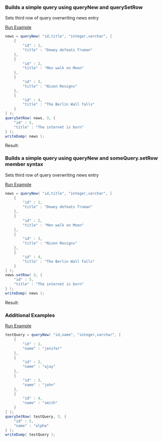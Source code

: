 ### Builds a simple query using queryNew and querySetRow

Sets third row of query overwriting news entry

<a href="https://try.boxlang.io/?code=eJxtkDFvAjEMhefLr3jK1EpZWtqlVZeKFQZAYkAdUjAQNTitkyOgiv9eH3Th2sWyrfc%2BJ4%2BpZrzgqyU5jqnewIaVK6FEsk57LrQhcXsvy60XXS1gmm%2FTNCqzeMKd6%2FqLXkc7pEpHrGhNvmTMpN15tqY5uSvXfc81Ikb18QOJMUrpH8eg5xiHg2onlMOG81%2F5Q08%2B2xJeSWJgzH2MWGs528wbbp%2FN%2BfdTKpOkAbAm4vQglPeLe1Rcj9YlI0wFIeM9iT751JGqhELDdvd54XSrHzO%2FYVg%3D" target="_blank">Run Example</a>

```java
news = queryNew( "id,title", "integer,varchar", [ 
	{
		"id" : 1,
		"title" : "Dewey defeats Truman"
	},
	{
		"id" : 2,
		"title" : "Men walk on Moon"
	},
	{
		"id" : 3,
		"title" : "Nixon Resigns"
	},
	{
		"id" : 4,
		"title" : "The Berlin Wall falls"
	}
] );
querySetRow( news, 3, {
	"id" : 5,
	"title" : "The internet is born"
} );
writeDump( news );

```

Result: 

### Builds a simple query using queryNew and someQuery.setRow member syntax

Sets third row of query overwriting news entry

<a href="https://try.boxlang.io/?code=eJxtkMFKQzEQRdcvX3HJqkIQtLpR3Ei37aIUuiguop22wXSik7ymRfrvTtSNTzdhMtxzGC5TzXjAe09ymlEdwYa1K6FEsk5nLrQlcQcvLzsvulrBdB%2Bm6zRmcYcr1%2BbvvH7thCqdsKYN%2BZKxkH7v2Zru7H5R1wNqSozq4ysSY5rSP8R4QMzCUbNzymHL%2BW%2F8ZhBf7AiPJDEwlj5GbPT5wswTLu4NawmXmco8aQFjBzX9iG5VNPC0ToSpIGQ8J9Fjz81RJRSa9Pu3EZqurT4ByRxfJA%3D%3D" target="_blank">Run Example</a>

```java
news = queryNew( "id,title", "integer,varchar", [ 
	{
		"id" : 1,
		"title" : "Dewey defeats Truman"
	},
	{
		"id" : 2,
		"title" : "Men walk on Moon"
	},
	{
		"id" : 3,
		"title" : "Nixon Resigns"
	},
	{
		"id" : 4,
		"title" : "The Berlin Wall falls"
	}
] );
news.setRow( 3, {
	"id" : 5,
	"title" : "The internet is born"
} );
writeDump( news );

```

Result: 

### Additional Examples

<a href="https://try.boxlang.io/?code=eJxljz0LwjAQhufkVxyZFLL4tShuzoI6ikPQ06S0aU2vliL9716KQmun%2B%2BC5h3sJSzpUGBrYwjPWPdYTUO6mvclQaW494QODfplwtSbw6gxSvKUQTClYw0zHvsN5Ugl6d8egpGj1gJsPOZOYZgwt%2FmS59WNoOYTKzJGNlLzAdCO7GCekY85J6JdPsxrY8VWsWNH7JS2sUbKN53VwhLsqK3rHcf8BgkBNzA%3D%3D" target="_blank">Run Example</a>

```java
testQuery = queryNew( "id,name", "integer,varchar", [ 
	{
		"id" : 1,
		"name" : "jenifer"
	},
	{
		"id" : 2,
		"name" : "ajay"
	},
	{
		"id" : 3,
		"name" : "john"
	},
	{
		"id" : 4,
		"name" : "smith"
	}
] );
querySetRow( testQuery, 3, {
	"id" : 5,
	"name" : "alpha"
} );
writeDump( testQuery );

```


